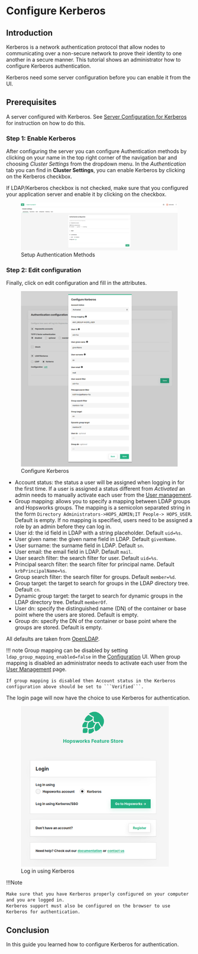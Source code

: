 # Configure Kerberos

## Introduction
Kerberos is a network authentication protocol that allow nodes to communicating over a non-secure network to prove their identity to one another in a secure manner.
This tutorial shows an administrator how to configure Kerberos authentication.

Kerberos need some server configuration before you can enable it from the UI.

## Prerequisites
A server configured with Kerberos. See [Server Configuration for Kerberos](../configure-server/#server-configuration-for-kerberos) for 
instruction on how to do this. 

### Step 1: Enable Kerberos
After configuring the server you can configure Authentication methods by clicking on your name in the top right
corner of the navigation bar and choosing *Cluster Settings* from the dropdown menu.
In the _Authentication_ tab you can find in **Cluster Settings**, you can enable Kerberos by clicking on the Kerberos checkbox.

If LDAP/Kerberos checkbox is not checked, make sure that you configured your application server and enable it by
clicking on the checkbox.

<figure>
  <img src="../../../assets/images/admin/ldap/auth-config-krb.png" alt="Authentication config" />
  <figcaption>Setup Authentication Methods</figcaption>
</figure>

### Step 2: Edit configuration
Finally, click on edit configuration and fill in the attributes.

<figure>
  <img src="../../../assets/images/admin/ldap/configure-krb.png" alt="Kerberos config" />
  <figcaption>Configure Kerberos</figcaption>
</figure>

- Account status: the status a user will be assigned when logging in for the first time. If a user is assigned a status
  different from _Activated_ an admin needs to manually activate each user from the [User management](../../user).
- Group mapping: allows you to specify a mapping between LDAP groups and Hopsworks groups. The mapping is a
  semicolon separated string in the form ```Directory Administrators->HOPS_ADMIN;IT People-> HOPS_USER```. Default 
  is empty. If no mapping is specified, users need to be assigned a role by an admin before they can log in.
- User id: the id field in LDAP with a string placeholder. Default ```uid=%s```.
- User given name: the given name field in LDAP. Default ```givenName```.
- User surname: the surname field in LDAP. Default ```sn```.
- User email: the email field in LDAP. Default ```mail```.
- User search filter: the search filter for user. Default ```uid=%s```.
- Principal search filter: the search filter for principal name. Default ```krbPrincipalName=%s```.
- Group search filter: the search filter for groups. Default ```member=%d```.
- Group target: the target to search for groups in the LDAP directory tree. Default ```cn```.
- Dynamic group target: the target to search for dynamic groups in the LDAP directory tree. Default ```memberOf```.
- User dn: specify the distinguished name (DN) of the container or base point where the users are stored. Default is
  empty.
- Group dn: specify the DN of the container or base point where the groups are stored. Default is empty.

All defaults are taken from [OpenLDAP](https://www.openldap.org/).

!!! note
    Group mapping can be disabled by setting ```ldap_group_mapping_enabled=false``` in the [Configuration](../variables.md) UI.
    When group mapping is disabled an administrator needs to activate each user from the [User Management](../user.md) page.

    If group mapping is disabled then Account status in the Kerberos configuration above should be set to ```Verified```.

The login page will now have the choice to use Kerberos for authentication.
<figure>
  <img width="400px" src="../../../assets/images/admin/ldap/login-using-krb.png" alt="Log in using Kerberos" />
  <figcaption>Log in using Kerberos</figcaption>
</figure>

!!!Note

    Make sure that you have Kerberos properly configured on your computer and you are logged in.
    Kerberos support must also be configured on the browser to use Kerberos for authentication.

## Conclusion
In this guide you learned how to configure Kerberos for authentication.